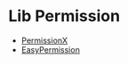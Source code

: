 # Lib Permission

- [PermissionX](https://mp.weixin.qq.com/s/pD9RXHgFxiRTMllP3BUZhw) 
- [EasyPermission](https://github.com/googlesamples/easypermissions)
